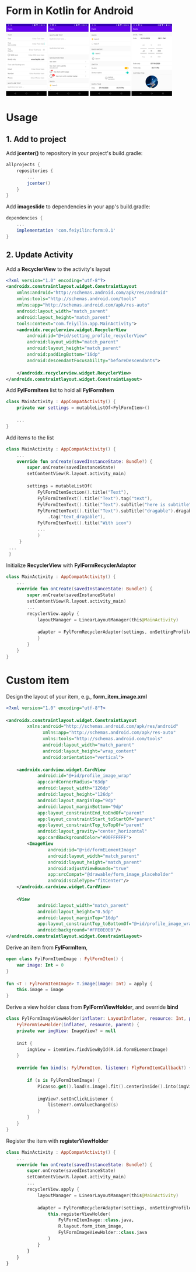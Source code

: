 # Form in Kotlin for Android

<img src="./images/image1.png" width="22%"> <img src="./images/image4.png" width="22%"> <img src="./images/image3.png" width="22%"> <img src="./images/image2.png" width="22%">

# Usage
## 1. Add to project
Add **jcenter()** to repository in your project's build.gradle:
```gradle
allprojects {
    repositories {
        ...
        jcenter()
    }
}
```

Add **imageslide** to dependencies in your app's build.gradle: 
```gradle
dependencies {
    ...
    implementation 'com.feiyilin:form:0.1'
}
```
## 2. Update Activity
Add a **RecyclerView** to the activity's layout
```xml
<?xml version="1.0" encoding="utf-8"?>
<androidx.constraintlayout.widget.ConstraintLayout
    xmlns:android="http://schemas.android.com/apk/res/android"
    xmlns:tools="http://schemas.android.com/tools"
    xmlns:app="http://schemas.android.com/apk/res-auto"
    android:layout_width="match_parent"
    android:layout_height="match_parent"
    tools:context="com.feiyilin.app.MainActivity">
    <androidx.recyclerview.widget.RecyclerView
        android:id="@+id/setting_profile_recyclerView"
        android:layout_width="match_parent"
        android:layout_height="match_parent"
        android:paddingBottom="16dp"
        android:descendantFocusability="beforeDescendants">

    </androidx.recyclerview.widget.RecyclerView>
</androidx.constraintlayout.widget.ConstraintLayout>
```
Add **FylFormItem** list to hold all **FylFormItem**
```kotlin
class MainActivity : AppCompatActivity() {
    private var settings = mutableListOf<FylFormItem>()
    
    ...
}
```
Add items to the list
```kotlin
class MainActivity : AppCompatActivity() {
    ...
    override fun onCreate(savedInstanceState: Bundle?) {
        super.onCreate(savedInstanceState)
        setContentView(R.layout.activity_main)
        
        settings = mutableListOf(
            FylFormItemSection().title("Text"),
            FylFormItemText().title("Text").tag("text"),
            FylFormItemText().title("Text").subTitle("here is subtitle").tag("text_subtitle"),
            FylFormItemText().title("Text").subTitle("dragable").dragable(true)
                .tag("text_dragable"),
            FylFormItemText().title("With icon")
            ...
            )
     }
 ...
 }
 ```
 Initialize **RecyclerView** with **FylFormRecyclerAdaptor**
```kotlin
class MainActivity : AppCompatActivity() {
    ...
    override fun onCreate(savedInstanceState: Bundle?) {
        super.onCreate(savedInstanceState)
        setContentView(R.layout.activity_main)
        ...
        recyclerView.apply {
            layoutManager = LinearLayoutManager(this@MainActivity)

            adapter = FylFormRecyclerAdaptor(settings, onSettingProfileItemClickListener).apply {
            }
        }
    }
}
```

# Custom item
Design the layout of your item, e.g., **form_item_image.xml**
```xml
<?xml version="1.0" encoding="utf-8"?>

<androidx.constraintlayout.widget.ConstraintLayout
        xmlns:android="http://schemas.android.com/apk/res/android"
              xmlns:app="http://schemas.android.com/apk/res-auto"
              xmlns:tools="http://schemas.android.com/tools"
              android:layout_width="match_parent"
              android:layout_height="wrap_content"
              android:orientation="vertical">

    <androidx.cardview.widget.CardView
            android:id="@+id/profile_image_wrap"
            app:cardCornerRadius="63dp"
            android:layout_width="126dp"
            android:layout_height="126dp"
            android:layout_marginTop="9dp"
            android:layout_marginBottom="9dp"
            app:layout_constraintEnd_toEndOf="parent"
            app:layout_constraintStart_toStartOf="parent"
            app:layout_constraintTop_toTopOf="parent"
            android:layout_gravity="center_horizontal"
            app:cardBackgroundColor="#00FFFFFF">
        <ImageView
                android:id="@+id/formELementImage"
                android:layout_width="match_parent"
                android:layout_height="match_parent"
                android:adjustViewBounds="true"
                app:srcCompat="@drawable/form_image_placeholder"
                android:scaleType="fitCenter"/>
    </androidx.cardview.widget.CardView>

    <View
            android:layout_width="match_parent"
            android:layout_height="0.5dp"
            android:layout_marginTop="16dp"
            app:layout_constraintTop_toBottomOf="@+id/profile_image_wrap"
            android:background="#FFE0E0E0"/>
</androidx.constraintlayout.widget.ConstraintLayout>
```

Derive an item from **FylFormItem**,
```kotlin
open class FylFormItemImage : FylFormItem() {
    var image: Int = 0
}

fun <T : FylFormItemImage> T.image(image: Int) = apply {
    this.image = image
}
```
Derive a view holder class from **FylFormViewHolder**, and override **bind**
```kotlin
class FylFormImageViewHolder(inflater: LayoutInflater, resource: Int, parent: ViewGroup) :
    FylFormViewHolder(inflater, resource, parent) {
    private var imgView: ImageView? = null

    init {
        imgView = itemView.findViewById(R.id.formELementImage)
    }

    override fun bind(s: FylFormItem, listener: FlyFormItemCallback?) {

        if (s is FylFormItemImage) {
            Picasso.get().load(s.image).fit().centerInside().into(imgView)

            imgView?.setOnClickListener {
                listener?.onValueChanged(s)
            }
        }
    }
}
```

Register the item with **registerViewHolder**
```kotlin
class MainActivity : AppCompatActivity() {
    ...
    override fun onCreate(savedInstanceState: Bundle?) {
        super.onCreate(savedInstanceState)
        setContentView(R.layout.activity_main)
        ...
        recyclerView.apply {
            layoutManager = LinearLayoutManager(this@MainActivity)

            adapter = FylFormRecyclerAdaptor(settings, onSettingProfileItemClickListener).apply {
                this.registerViewHolder(
                    FylFormItemImage::class.java,
                    R.layout.form_item_image,
                    FylFormImageViewHolder::class.java
                )
            }
        }
    }
}
```



